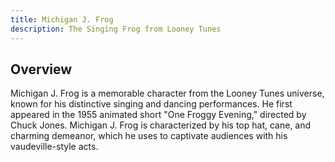 ```yaml
---
title: Michigan J. Frog
description: The Singing Frog from Looney Tunes
---
```


## Overview

Michigan J. Frog is a memorable character from the Looney Tunes universe, known for his distinctive singing and dancing performances. He first appeared in the 1955 animated short "One Froggy Evening," directed by Chuck Jones. Michigan J. Frog is characterized by his top hat, cane, and charming demeanor, which he uses to captivate audiences with his vaudeville-style acts.

